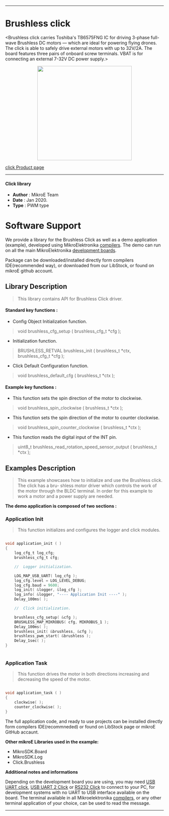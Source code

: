 
---
# Brushless click

<Brushless click carries Toshiba's TB6575FNG IC for driving 3-phase full-wave Brushless DC motors — which are ideal for powering flying drones. The click is able to safely drive external motors with up to 32V/2A. The board features three pairs of onboard screw terminals. VBAT is for connecting an external 7-32V DC power supply.>

<p align="center">
  <img src="https://download.mikroe.com/images/click_for_ide/brushless_click.png" height=300px>
</p>

[click Product page](<https://www.mikroe.com/brushless>)

---

#### Click library 

- **Author**        : MikroE Team
- **Date**          : Jan 2020.
- **Type**          : PWM type

# Software Support

We provide a library for the Brushless Click 
as well as a demo application (example), developed using MikroElektronika 
[compilers](https://shop.mikroe.com/compilers). 
The demo can run on all the main MikroElektronika [development boards](https://shop.mikroe.com/development-boards).

Package can be downloaded/installed directly form compilers IDE(recommended way), or downloaded from our LibStock, or found on mikroE github account. 

## Library Description

> This library contains API for Brushless Click driver.

#### Standard key functions :

- Config Object Initialization function.
> void brushless_cfg_setup ( brushless_cfg_t *cfg ); 
 
- Initialization function.
> BRUSHLESS_RETVAL brushless_init ( brushless_t *ctx, brushless_cfg_t *cfg );

- Click Default Configuration function.
> void brushless_default_cfg ( brushless_t *ctx );


#### Example key functions :

- This function sets the spin direction of the motor to clockwise.
> void brushless_spin_clockwise ( brushless_t *ctx );
 
- This function sets the spin direction of the motor to counter clockwise.
> void brushless_spin_counter_clockwise ( brushless_t *ctx );

- This function reads the digital input of the INT pin.
> uint8_t brushless_read_rotation_speed_sensor_output ( brushless_t *ctx );

## Examples Description

> This example showcases how to initialize and use the Brushless click. The click has a bru-
> shless motor driver which controls the work of the motor through the BLDC terminal. In order
> for this example to work a motor and a power supply are needed. 

**The demo application is composed of two sections :**

### Application Init 

> This function initializes and configures the logger and click modules. 

```c

void application_init ( )
{
    log_cfg_t log_cfg;
    brushless_cfg_t cfg;

    //  Logger initialization.

    LOG_MAP_USB_UART( log_cfg );
    log_cfg.level = LOG_LEVEL_DEBUG;
    log_cfg.baud = 9600;
    log_init( &logger, &log_cfg );
    log_info( &logger, "---- Application Init ----" );
    Delay_100ms( );

    //  Click initialization.

    brushless_cfg_setup( &cfg );
    BRUSHLESS_MAP_MIKROBUS( cfg, MIKROBUS_1 );
    Delay_100ms( );
    brushless_init( &brushless, &cfg );
    brushless_pwm_start( &brushless );
    Delay_1sec( );
}
  
```

### Application Task

> This function drives the motor in both directions increasing and decreasing the speed of the motor.

```c

void application_task ( )
{    
    clockwise( );
    counter_clockwise( );
}  

```

The full application code, and ready to use projects can be  installed directly form compilers IDE(recommneded) or found on LibStock page or mikroE GitHub accaunt.

**Other mikroE Libraries used in the example:** 

- MikroSDK.Board
- MikroSDK.Log
- Click.Brushless

**Additional notes and informations**

Depending on the development board you are using, you may need 
[USB UART click](https://shop.mikroe.com/usb-uart-click), 
[USB UART 2 Click](https://shop.mikroe.com/usb-uart-2-click) or 
[RS232 Click](https://shop.mikroe.com/rs232-click) to connect to your PC, for 
development systems with no UART to USB interface available on the board. The 
terminal available in all Mikroelektronika 
[compilers](https://shop.mikroe.com/compilers), or any other terminal application 
of your choice, can be used to read the message.

---
